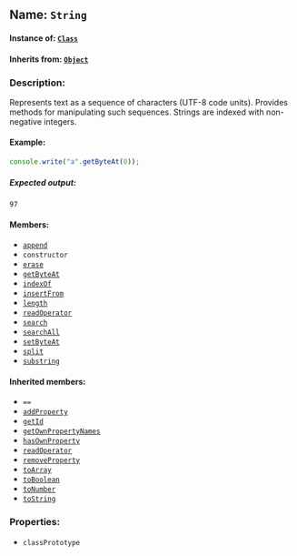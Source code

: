 ## Name: `String`

#### Instance of: [`Class`](Class.md)

#### Inherits from: [`Object`](Object.md)

### Description:

Represents text as a sequence of characters (UTF-8 code units).
Provides methods for manipulating such sequences. Strings 
are indexed with non-negative integers.

#### Example:

```js
console.write("a".getByteAt(0));
```

##### Expected output:

```
97
```

#### Members:

- [`append`](String.classPrototype.append.md)
- `constructor`
- [`erase`](String.classPrototype.erase.md)
- [`getByteAt`](String.classPrototype.getByteAt.md)
- [`indexOf`](String.classPrototype.indexOf.md)
- [`insertFrom`](String.classPrototype.insertFrom.md)
- [`length`](String.classPrototype.length.md)
- [`readOperator`](String.classPrototype.readOperator.md)
- [`search`](String.classPrototype.search.md)
- [`searchAll`](String.classPrototype.searchAll.md)
- [`setByteAt`](String.classPrototype.setByteAt.md)
- [`split`](String.classPrototype.split.md)
- [`substring`](String.classPrototype.substring.md)


#### Inherited members:

- `==`
- [`addProperty`](Object.classPrototype.addProperty.md)
- [`getId`](Object.classPrototype.getId.md)
- [`getOwnPropertyNames`](Object.classPrototype.getOwnPropertyNames.md)
- [`hasOwnProperty`](Object.classPrototype.hasOwnProperty.md)
- [`readOperator`](Object.classPrototype.readOperator.md)
- [`removeProperty`](Object.classPrototype.removeProperty.md)
- [`toArray`](Object.classPrototype.toArray.md)
- [`toBoolean`](Object.classPrototype.toBoolean.md)
- [`toNumber`](Object.classPrototype.toNumber.md)
- [`toString`](Object.classPrototype.toString.md)


### Properties:

- `classPrototype`


